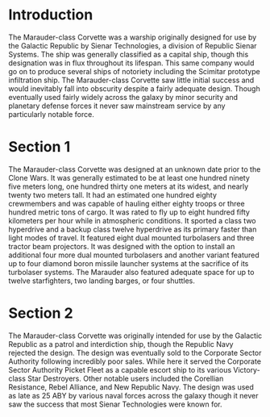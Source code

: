 # Introduction

The Marauder-class Corvette was a warship originally designed for use by the Galactic Republic by Sienar Technologies, a division of Republic Sienar Systems.
The ship was generally classified as a capital ship, though this designation was in flux throughout its lifespan.
This same company would go on to produce several ships of notoriety including the Scimitar prototype infiltration ship.
The Marauder-class Corvette saw little initial success and would inevitably fall into obscurity despite a fairly adequate design.
Though eventually used fairly widely across the galaxy by minor security and planetary defense forces it never saw mainstream service by any particularly notable force.

# Section 1

The Marauder-class Corvette was designed at an unknown date prior to the Clone Wars.
It was generally estimated to be at least one hundred ninety five meters long, one hundred thirty one meters at its widest, and nearly twenty two meters tall.
It had an estimated one hundred eighty crewmembers and was capable of hauling either eighty troops or three hundred metric tons of cargo.
It was rated to fly up to eight hundred fifty kilometers per hour while in atmospheric conditions.
It sported a class two hyperdrive and a backup class twelve hyperdrive as its primary faster than light modes of travel.
It featured eight dual mounted turbolasers and three tractor beam projectors.
It was designed with the option to install an additional four more dual mounted turbolasers and another variant featured up to four diamond boron missile launcher systems at the sacrifice of its turbolaser systems.
The Marauder also featured adequate space for up to twelve starfighters, two landing barges, or four shuttles.

# Section 2

The Marauder-class Corvette was originally intended for use by the Galactic Republic as a patrol and interdiction ship, though the Republic Navy rejected the design.
The design was eventually sold to the Corporate Sector Authority following incredibly poor sales.
While here it served the Corporate Sector Authority Picket Fleet as a capable escort ship to its various Victory-class Star Destroyers.
Other notable users included the Corellian Resistance, Rebel Alliance, and New Republic Navy.
The design was used as late as 25 ABY by various naval forces across the galaxy though it never saw the success that most Sienar Technologies were known for.
